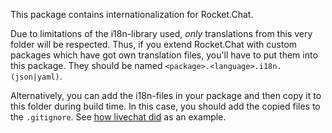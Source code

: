 This package contains internationalization for Rocket.Chat.

Due to limitations of the i18n-library used, _only_ translations from this very folder will be respected.
Thus, if you extend Rocket.Chat with custom packages which have got own translation files, you'll have to put them into this package. They should be named `<package>.<language>.i18n.(json|yaml)`.

Alternatively, you can add the i18n-files in your package and then copy it to this folder during build time. In this case, you should add the copied files to the `.gitignore`. See [how livechat did](../package.js) as an example.

